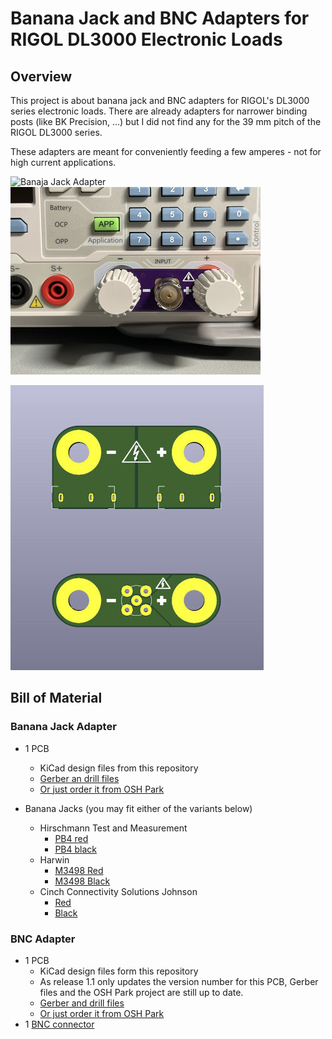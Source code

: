 # Banana Jack and BNC Adapters for RIGOL DL3000 Electronic Loads

## Overview

This project is about banana jack and BNC adapters for RIGOL's DL3000 series
electronic loads. There are already adapters for narrower binding posts (like
BK Precision, ...) but I did not find any for the 39 mm pitch of the RIGOL
DL3000 series.

These adapters are meant for conveniently feeding a few amperes - not for high
current applications.

![Banaja Jack Adapter](images/banana-adapter-mounted.jpg "Banana Jack Adapter mounted on DL3000")
![BNC Adapter](images/bnc-adapter-mounted.jpg "BNC Adapter mounted on DL3000")

![PCB Rendering](images/pcb-rendering.jpg "PCB Rendering")


## Bill of Material

### Banana Jack Adapter

* 1 PCB
    * KiCad design files from this repository
    * [Gerber an drill files](dl3000-banana-adapter-1.1-836d2cf.zip)
    * [Or just order it from OSH Park](https://oshpark.com/shared\_projects/mZ4DxMM )

* Banana Jacks (you may fit either of the variants below)
    * Hirschmann Test and Measurement
        * [PB4 red](https://www.reichelt.de/leiterplattenbuchse-4-mm-rot-pb-4-rt-p76865.html)
        * [PB4 black](https://www.reichelt.de/leiterplattenbuchse-4-mm-schwarz-pb-4-sw-p13998.html)
    * Harwin
        * [M3498 Red](https://www.digikey.ca/en/products/detail/harwin-inc/M3498-99/4953082)
        * [M3498 Black](https://www.digikey.ca/en/products/detail/harwin-inc/M3498-98/4953081)
    * Cinch Connectivity Solutions Johnson
        * [Red](https://www.digikey.ca/en/products/detail/cinch-connectivity-solutions-johnson/105-0752-001/5887)
        * [Black](https://www.digikey.ca/en/products/detail/cinch-connectivity-solutions-johnson/105-0753-001/5888)


### BNC Adapter

* 1 PCB
    * KiCad design files form this repository
    * As release 1.1 only updates the version number for this PCB, Gerber files
      and the OSH Park project are still up to date.
    * [Gerber and drill files](orders/dl3000-bnc-adapter-1.0-85dbc15.zip)
    * [Or just order it from OSH Park](https://oshpark.com/shared\_projects/MOcX6Gow)
* 1 [BNC connector](https://www.reichelt.de/steckverbinder-bnc-75-ohm-gerade-rnd-205-00437-p194660.html)
